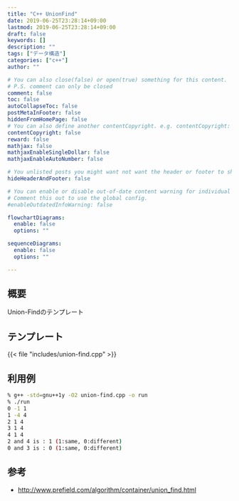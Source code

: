 ```yaml
---
title: "C++ UnionFind"
date: 2019-06-25T23:28:14+09:00
lastmod: 2019-06-25T23:28:14+09:00
draft: false
keywords: []
description: ""
tags: ["データ構造"]
categories: ["c++"]
author: ""

# You can also close(false) or open(true) something for this content.
# P.S. comment can only be closed
comment: false
toc: false
autoCollapseToc: false
postMetaInFooter: false
hiddenFromHomePage: false
# You can also define another contentCopyright. e.g. contentCopyright: "This is another copyright."
contentCopyright: false
reward: false
mathjax: false
mathjaxEnableSingleDollar: false
mathjaxEnableAutoNumber: false

# You unlisted posts you might want not want the header or footer to show
hideHeaderAndFooter: false

# You can enable or disable out-of-date content warning for individual post.
# Comment this out to use the global config.
#enableOutdatedInfoWarning: false

flowchartDiagrams:
  enable: false
  options: ""

sequenceDiagrams: 
  enable: false
  options: ""

---
```

## 概要
Union-Findのテンプレート
<!--more-->

## テンプレート
{{< file "includes/union-find.cpp" >}}

## 利用例
```sh
% g++ -std=gnu++1y -O2 union-find.cpp -o run
% ./run
0 -1 1
1 -4 4
2 1 4
3 1 4
4 1 4
2 and 4 is : 1 (1:same, 0:different)
0 and 3 is : 0 (1:same, 0:different)
```

## 参考
- http://www.prefield.com/algorithm/container/union_find.html
